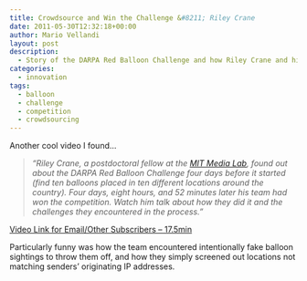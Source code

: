 ```yaml
---
title: Crowdsource and Win the Challenge &#8211; Riley Crane
date: 2011-05-30T12:32:18+00:00
author: Mario Vellandi
layout: post
description:
  - Story of the DARPA Red Balloon Challenge and how Riley Crane and his team used crowdsourcing to find the balloons, and thwart attempts to throw them off.
categories:
  - innovation
tags:
  - balloon
  - challenge
  - competition
  - crowdsourcing
---
```

Another cool video I found&#8230;

> *&#8220;Riley Crane, a postdoctoral fellow at the <a href="http://media.mit.edu/">MIT Media Lab</a>, found out about the DARPA Red Balloon Challenge four days before it started (find ten balloons placed in ten different locations around the country). Four days, eight hours, and 52 minutes later his team had won the competition. Watch him talk about how they did it and the challenges they encountered in the process.&#8221;*

[Video Link for Email/Other Subscribers &#8211; 17.5min](http://vimeo.com/18394480)

Particularly funny was how the team encountered intentionally fake balloon sightings to throw them off, and how they simply screened out locations not matching senders&#8217; originating IP addresses.
